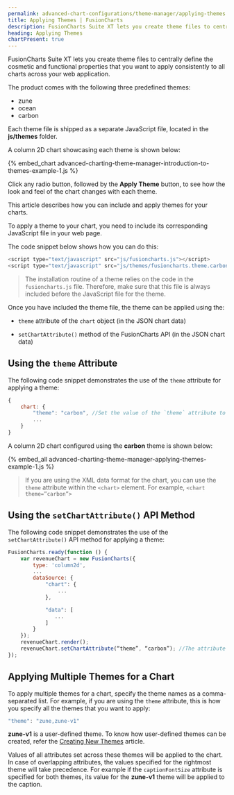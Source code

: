 ```yaml
---
permalink: advanced-chart-configurations/theme-manager/applying-themes.html
title: Applying Themes | FusionCharts
description: FusionCharts Suite XT lets you create theme files to centrally define the cosmetic and functional properties that you want to apply consistently to all charts across your web application.
heading: Applying Themes
chartPresent: true
---
```


FusionCharts Suite XT lets you create theme files to centrally define the cosmetic and functional properties that you want to apply consistently to all charts across your web application. 

The product comes with the following three predefined themes:

* zune
* ocean
* carbon

Each theme file is shipped as a separate JavaScript file, located in the __js/themes__ folder.

A column 2D chart showcasing each theme is shown below:

{% embed_chart advanced-charting-theme-manager-introduction-to-themes-example-1.js %}

Click any radio button, followed by the __Apply Theme__ button, to see how the look and feel of the chart changes with each theme.

This article describes how you can include and apply themes for your charts.

To apply a theme to your chart, you need to include its corresponding JavaScript file in your web page.

The code snippet below shows how you can do this:
```javascript
<script type="text/javascript" src="js/fusioncharts.js"></script>
<script type="text/javascript" src="js/themes/fusioncharts.theme.carbon.js"></script>
```

> The installation routine of a theme relies on the code in the `fusioncharts.js` file. Therefore, make sure that this file is always included before the JavaScript file for the theme.

Once you have included the theme file, the theme can be applied using the:

* `theme` attribute of the `chart` object  (in the JSON chart data)

* `setChartAttribute()` method of the FusionCharts API (in the JSON chart data)

## Using the `theme` Attribute

The following code snippet demonstrates the use of the `theme` attribute for applying a theme:

```javascript
{
    chart: {
        "theme": "carbon", //Set the value of the `theme` attribute to the name of the required theme
        ...
    }
}
```

A column 2D chart configured using the __carbon__ theme is shown below:

{% embed_all advanced-charting-theme-manager-applying-themes-example-1.js %}

> If you are using the XML data format for the chart, you can use the `theme` attribute within the `<chart>` element. For example, `<chart theme=”carbon”>`

## Using the `setChartAttribute()` API Method

The following code snippet demonstrates the use of the `setChartAttribute()` API method for applying a theme:

```javascript
FusionCharts.ready(function () {
    var revenueChart = new FusionCharts({
        type: 'column2d',
        ...
        dataSource: {
            "chart": {
                ...
            },

            "data": [
               ...
            ]
        }
    });
    revenueChart.render();
    revenueChart.setChartAttribute(“theme”, “carbon”); //The attribute name and its value are passed as parameters to this method.
});
```

## Applying Multiple Themes for a Chart
To apply multiple themes for a chart, specify the theme names as a comma-separated list. For example, if you are using the `theme` attribute, this is how you specify all the themes that you want to apply:
```javascript
"theme": "zune,zune-v1"
```

> 
__zune-v1__ is a user-defined theme. To know how user-defined themes can be created, refer the [Creating New Themes](/advanced-charting/theme-manager/creating-new-themes) article. 
</p>

Values of all attributes set across these themes will be applied to the chart. In case of overlapping attributes, the values specified for the rightmost theme will take precedence. For example if the `captionFontSize` attribute is specified for both themes, its value for the __zune-v1__ theme will be applied to the caption.


